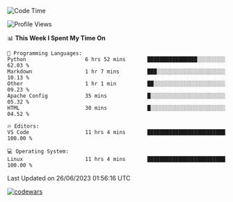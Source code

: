 <!--START_SECTION:waka-->
![Code Time](http://img.shields.io/badge/Code%20Time-207%20hrs%207%20mins-blue)

![Profile Views](http://img.shields.io/badge/Profile%20Views-112-blue)

📊 **This Week I Spent My Time On** 

```text
💬 Programming Languages: 
Python                   6 hrs 52 mins       ████████████████░░░░░░░░░   62.03 % 
Markdown                 1 hr 7 mins         ███░░░░░░░░░░░░░░░░░░░░░░   10.13 % 
Other                    1 hr 1 min          ██░░░░░░░░░░░░░░░░░░░░░░░   09.23 % 
Apache Config            35 mins             █░░░░░░░░░░░░░░░░░░░░░░░░   05.32 % 
HTML                     30 mins             █░░░░░░░░░░░░░░░░░░░░░░░░   04.52 % 

🔥 Editors: 
VS Code                  11 hrs 4 mins       █████████████████████████   100.00 % 

💻 Operating System: 
Linux                    11 hrs 4 mins       █████████████████████████   100.00 % 
```


 Last Updated on 26/06/2023 01:56:16 UTC
<!--END_SECTION:waka-->
[![codewars](https://www.codewars.com/users/Delitel/badges/large)](https://www.codewars.com/users/Delitel)   
